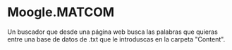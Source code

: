 # Moogle.MATCOM
Un buscador que desde una página web busca las palabras que quieras entre una base de datos de .txt que le introduscas en la carpeta "Content".

